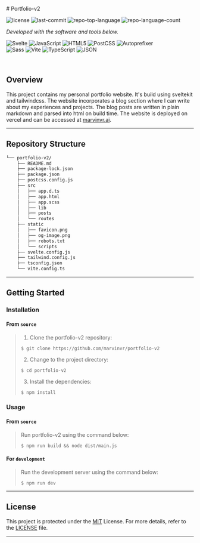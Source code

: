 # Portfolio-v2

<p align="left">
	<img src="https://img.shields.io/github/license/marvinvr/portfolio-v2?style=flat-square&logo=opensourceinitiative&logoColor=white&color=0080ff" alt="license">
	<img src="https://img.shields.io/github/last-commit/marvinvr/portfolio-v2?style=flat-square&logo=git&logoColor=white&color=0080ff" alt="last-commit">
	<img src="https://img.shields.io/github/languages/top/marvinvr/portfolio-v2?style=flat-square&color=0080ff" alt="repo-top-language">
	<img src="https://img.shields.io/github/languages/count/marvinvr/portfolio-v2?style=flat-square&color=0080ff" alt="repo-language-count">
<p>
<p align="left">
		<em>Developed with the software and tools below.</em>
</p>
<p align="left">
	<img src="https://img.shields.io/badge/Svelte-FF3E00.svg?style=flat-square&logo=Svelte&logoColor=white" alt="Svelte">
	<img src="https://img.shields.io/badge/JavaScript-F7DF1E.svg?style=flat-square&logo=JavaScript&logoColor=black" alt="JavaScript">
	<img src="https://img.shields.io/badge/HTML5-E34F26.svg?style=flat-square&logo=HTML5&logoColor=white" alt="HTML5">
	<img src="https://img.shields.io/badge/PostCSS-DD3A0A.svg?style=flat-square&logo=PostCSS&logoColor=white" alt="PostCSS">
	<img src="https://img.shields.io/badge/Autoprefixer-DD3735.svg?style=flat-square&logo=Autoprefixer&logoColor=white" alt="Autoprefixer">
	<br>
	<img src="https://img.shields.io/badge/Sass-CC6699.svg?style=flat-square&logo=Sass&logoColor=white" alt="Sass">
	<img src="https://img.shields.io/badge/Vite-646CFF.svg?style=flat-square&logo=Vite&logoColor=white" alt="Vite">
	<img src="https://img.shields.io/badge/TypeScript-3178C6.svg?style=flat-square&logo=TypeScript&logoColor=white" alt="TypeScript">
	<img src="https://img.shields.io/badge/JSON-000000.svg?style=flat-square&logo=JSON&logoColor=white" alt="JSON">
</p>

<br>

## Overview

This project contains my personal portfolio website. It's build using sveltekit and tailwindcss. The website incorporates a blog section where I can write about my experiences and projects. The blog posts are written in plain markdown and parsed into html on build time. The website is deployed on vercel and can be accessed at [marvinvr.ai](https://marvinvr.ai).

---

## Repository Structure

```sh
└── portfolio-v2/
    ├── README.md
    ├── package-lock.json
    ├── package.json
    ├── postcss.config.js
    ├── src
    │   ├── app.d.ts
    │   ├── app.html
    │   ├── app.scss
    │   ├── lib
    │   ├── posts
    │   └── routes
    ├── static
    │   ├── favicon.png
    │   ├── og-image.png
    │   ├── robots.txt
    │   └── scripts
    ├── svelte.config.js
    ├── tailwind.config.js
    ├── tsconfig.json
    └── vite.config.ts
```

---

## Getting Started

### Installation

<h4>From <code>source</code></h4>

> 1. Clone the portfolio-v2 repository:
>
> ```console
> $ git clone https://github.com/marvinvr/portfolio-v2
> ```
>
> 2. Change to the project directory:
>
> ```console
> $ cd portfolio-v2
> ```
>
> 3. Install the dependencies:
>
> ```console
> $ npm install
> ```

### Usage

<h4>From <code>source</code></h4>

> Run portfolio-v2 using the command below:
>
> ```console
> $ npm run build && node dist/main.js
> ```

<h4> For <code>development</code></h4>

> Run the development server using the command below:
>
> ```console
> $ npm run dev
> ```

---

## License

This project is protected under the [MIT](https://choosealicense.com/licenses/mit) License. For more details, refer to the [LICENSE](https://choosealicense.com/licenses/mit) file.

---
